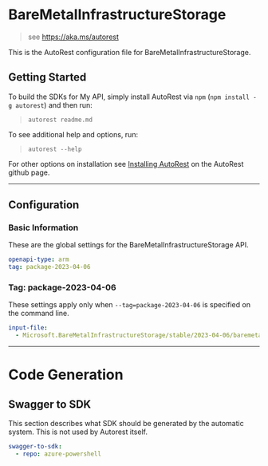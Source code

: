 # BareMetalInfrastructureStorage

> see https://aka.ms/autorest

This is the AutoRest configuration file for BareMetalInfrastructureStorage.

## Getting Started

To build the SDKs for My API, simply install AutoRest via `npm` (`npm install -g autorest`) and then run:

> `autorest readme.md`

To see additional help and options, run:

> `autorest --help`

For other options on installation see [Installing AutoRest](https://aka.ms/autorest/install) on the AutoRest github page.

---

## Configuration

### Basic Information

These are the global settings for the BareMetalInfrastructureStorage API.

```yaml
openapi-type: arm
tag: package-2023-04-06
```

### Tag: package-2023-04-06

These settings apply only when `--tag=package-2023-04-06` is specified on the command line.

```yaml $(tag) == 'package-2023-04-06'
input-file:
  - Microsoft.BareMetalInfrastructureStorage/stable/2023-04-06/baremetalinfrastructurestorage.json
```

---

# Code Generation

## Swagger to SDK

This section describes what SDK should be generated by the automatic system.
This is not used by Autorest itself.

```yaml $(swagger-to-sdk)
swagger-to-sdk:
  - repo: azure-powershell
```
